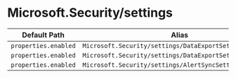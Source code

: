 # Microsoft.Security/settings

| Default Path | Alias |
|---|---|
| `properties.enabled` | `Microsoft.Security/settings/DataExportSetting.enabled` |
| `properties.enabled` | `Microsoft.Security/settings/DataExportSettings.enabled` |
| `properties.enabled` | `Microsoft.Security/settings/AlertSyncSettings.enabled` |


